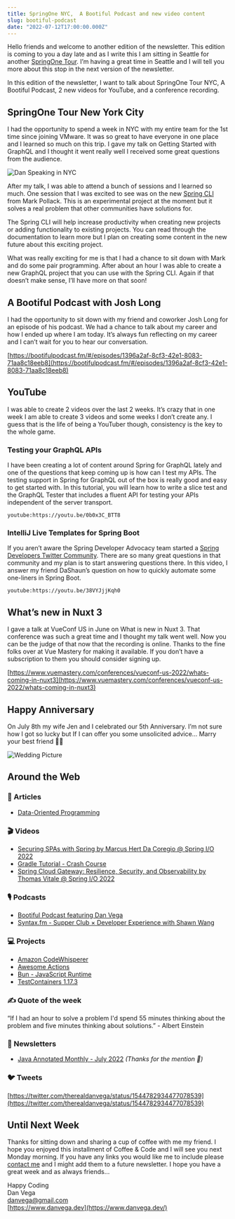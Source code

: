 ```yaml
---
title: SpringOne NYC,  A Bootiful Podcast and new video content
slug: bootiful-podcast
date: "2022-07-12T17:00:00.000Z"
---
```


Hello friends and welcome to another edition of the newsletter. This edition is coming to you a day late and as I write this I am sitting in Seattle for another [SpringOne Tour](https://tanzu.vmware.com/developer/springone-tour/2022/seattle/). I’m having a great time in Seattle and I will tell you more about this stop in the next version of the newsletter.

In this edition of the newsletter, I want to talk about SpringOne Tour NYC, A Bootiful Podcast, 2 new videos for YouTube, and a conference recording.

## SpringOne Tour New York City

I had the opportunity to spend a week in NYC with my entire team for the 1st time since joining VMware. It was so great to have everyone in one place and I learned so much on this trip. I gave my talk on Getting Started with GraphQL and I thought it went really well I received some great questions from the audience.

![Dan Speaking in NYC](./dan-nyc-talk.jpeg)

After my talk, I was able to attend a bunch of sessions and I learned so much. One session that I was excited to see was on the new [Spring CLI](https://github.com/spring-projects-experimental/spring-cli) from Mark Pollack. This is an experimental project at the moment but it solves a real problem that other communities have solutions for.

The Spring CLI will help increase productivity when creating new projects or adding functionality to existing projects. You can read through the documentation to learn more but I plan on creating some content in the new future about this exciting project.

What was really exciting for me is that I had a chance to sit down with Mark and do some pair programming. After about an hour I was able to create a new GraphQL project that you can use with the Spring CLI. Again if that doesn’t make sense, I’ll have more on that soon!

## A Bootiful Podcast with Josh Long

I had the opportunity to sit down with my friend and coworker Josh Long for an episode of his podcast. We had a chance to talk about my career and how I ended up where I am today. It’s always fun reflecting on my career and I can’t wait for you to hear our conversation.

[https://bootifulpodcast.fm/#/episodes/1396a2af-8cf3-42e1-8083-71aa8c18eeb8](https://bootifulpodcast.fm/#/episodes/1396a2af-8cf3-42e1-8083-71aa8c18eeb8)

## YouTube

I was able to create 2 videos over the last 2 weeks. It’s crazy that in one week I am able to create 3 videos and some weeks I don’t create any. I guess that is the life of being a YouTuber though, consistency is the key to the whole game.

### Testing your GraphQL APIs

I have been creating a lot of content around Spring for GraphQL lately and one of the questions that keep coming up is how can I test my APIs. The testing support in Spring for GraphQL out of the box is really good and easy to get started with. In this tutorial, you will learn how to write a slice test and the GraphQL Tester that includes a fluent API for testing your APIs independent of the server transport.

`youtube:https://youtu.be/0b0x3C_BTT8`

### IntelliJ Live Templates for Spring Boot

If you aren’t aware the Spring Developer Advocacy team started a [Spring Developers Twitter Community](https://twitter.com/i/communities/1496544801533091844). There are so many great questions in that community and my plan is to start answering questions there. In this video, I answer my friend DaShaun’s question on how to quickly automate some one-liners in Spring Boot.

`youtube:https://youtu.be/38VYJjjKqh0`

## What’s new in Nuxt 3

I gave a talk at VueConf US in June on What is new in Nuxt 3. That conference was such a great time and I thought my talk went well. Now you can be the judge of that now that the recording is online. Thanks to the fine folks over at Vue Mastery for making it available. If you don’t have a subscription to them you should consider signing up.

[https://www.vuemastery.com/conferences/vueconf-us-2022/whats-coming-in-nuxt3](https://www.vuemastery.com/conferences/vueconf-us-2022/whats-coming-in-nuxt3)

## Happy Anniversary

On July 8th my wife Jen and I celebrated our 5th Anniversary. I’m not sure how I got so lucky but If I can offer you some unsolicited advice… Marry your best friend 🤩🥳

![Wedding Picture](./wedding.png)

## Around the Web

### 📝 Articles

- [Data-Oriented Programming](https://www.infoq.com/articles/data-oriented-programming-java/)

### 🎬 Videos

- [Securing SPAs with Spring by Marcus Hert Da Coregio @ Spring I/O 2022](https://www.youtube.com/watch?v=AE_Srj6r4Rc&list=WL&index=2)
- [Gradle Tutorial - Crash Course](https://www.youtube.com/watch?v=gKPMKRnnbXU)
- [Spring Cloud Gateway: Resilience, Security, and Observability by Thomas Vitale @ Spring I/O 2022](https://www.youtube.com/watch?v=jkP199zzknw)

### 🎙 Podcasts

- [Bootiful Podcast featuring Dan Vega](https://bootifulpodcast.fm/#/episodes/1396a2af-8cf3-42e1-8083-71aa8c18eeb8)
- [Syntax.fm - Supper Club × Developer Experience with Shawn Wang](https://syntax.fm/show/478/supper-club-developer-experience-with-shawn-wang)

### 💻 Projects

- [Amazon CodeWhisperer](https://aws.amazon.com/fr/codewhisperer/)
- [Awesome Actions](https://github.com/sdras/awesome-actions)
- [Bun - JavaScript Runtime](https://bun.sh/)
- [TestContainers 1.17.3](https://twitter.com/testcontainers/status/1542115229605269505)

### ✍️ Quote of the week

“If I had an hour to solve a problem I'd spend 55 minutes thinking about the problem and five minutes thinking about solutions.” - Albert Einstein

### 📰 Newsletters

- [Java Annotated Monthly - July 2022](https://blog.jetbrains.com/idea/2022/07/java-annotated-monthly-july-2022/) *(Thanks for the mention 🤩)*

### 🐦 Tweets

[https://twitter.com/therealdanvega/status/1544782934477078539](https://twitter.com/therealdanvega/status/1544782934477078539)

## Until Next Week

Thanks for sitting down and sharing a cup of coffee with me my friend. I hope you enjoyed this installment of Coffee & Code and I will see you next Monday morning. If you have any links you would like me to include please [contact me](http://twitter.com/therealdanvega) and I might add them to a future newsletter. I hope you have a great week and as always friends...

Happy Coding<br/>
Dan Vega<br/>
danvega@gmail.com<br/>
[https://www.danvega.dev](https://www.danvega.dev/)
